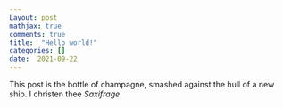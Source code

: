 ```yaml
---
Layout: post
mathjax: true
comments: true
title:  "Hello world!"
categories: []
date:  2021-09-22
---
```


This post is the bottle of champagne, smashed against the hull of a
new ship. I christen thee *Saxifrage*.
